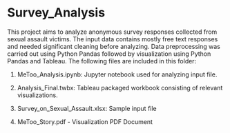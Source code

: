 # Survey_Analysis

This project aims to analyze anonymous survey responses collected from sexual assault victims. The input data contains mostly free text responses and needed significant cleaning before analyzing. Data preprocessing was carried out using Python Pandas followed by visualization using Python Pandas and Tableau. The following files are included in this folder:

1) MeToo_Analysis.ipynb: Jupyter notebook used for analyzing input file.

2) Analysis_Final.twbx: Tableau packaged workbook consisting of relevant visualizations.

3) Survey_on_Sexual_Assault.xlsx: Sample input file

4) MeToo_Story.pdf - Visualization PDF Document
